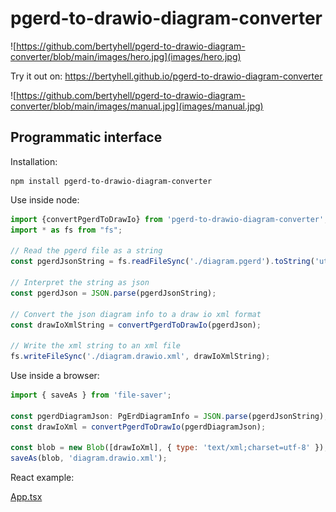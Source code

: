 # pgerd-to-drawio-diagram-converter

![https://github.com/bertyhell/pgerd-to-drawio-diagram-converter/blob/main/images/hero.jpg](images/hero.jpg)

Try it out on: https://bertyhell.github.io/pgerd-to-drawio-diagram-converter

![https://github.com/bertyhell/pgerd-to-drawio-diagram-converter/blob/main/images/manual.jpg](images/manual.jpg)

## Programmatic interface

Installation:

```shell
npm install pgerd-to-drawio-diagram-converter
```



Use inside node:

```javascript
import {convertPgerdToDrawIo} from 'pgerd-to-drawio-diagram-converter';
import * as fs from "fs";

// Read the pgerd file as a string
const pgerdJsonString = fs.readFileSync('./diagram.pgerd').toString('utf-8');

// Interpret the string as json
const pgerdJson = JSON.parse(pgerdJsonString);

// Convert the json diagram info to a draw io xml format
const drawIoXmlString = convertPgerdToDrawIo(pgerdJson);

// Write the xml string to an xml file
fs.writeFileSync('./diagram.drawio.xml', drawIoXmlString);
```



Use inside a browser:

```javascript
import { saveAs } from 'file-saver';

const pgerdDiagramJson: PgErdDiagramInfo = JSON.parse(pgerdJsonString);
const drawIoXml = convertPgerdToDrawIo(pgerdDiagramJson);

const blob = new Blob([drawIoXml], { type: 'text/xml;charset=utf-8' });
saveAs(blob, 'diagram.drawio.xml');
```



React example:

[App.tsx](demo/src/App.tsx)
